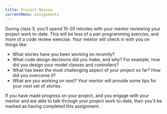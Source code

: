 ```yaml
---
title: Project Reivew
currentMenu: assignments
---
```


During class 5, you'll spend 15-20 minutes with your mentor reviewing your project work to-date. This will be less of a pair programming exercise, and more of a code review exercise. Your mentor will check in with you on things like:

- What stories have you been working on recently?
- What code design decisions did you make, and why? For example, how did you design your model classes and controllers?
- What has been the most challenging aspect of your project so far? How did you overcome it?
- What are you working on next? Your mentor will provide some tips for your next set of stories.

If you have made progress on your project, and you engage with your mentor and are able to talk through your project work to-date, then you'll be marked as having completed this assignment.